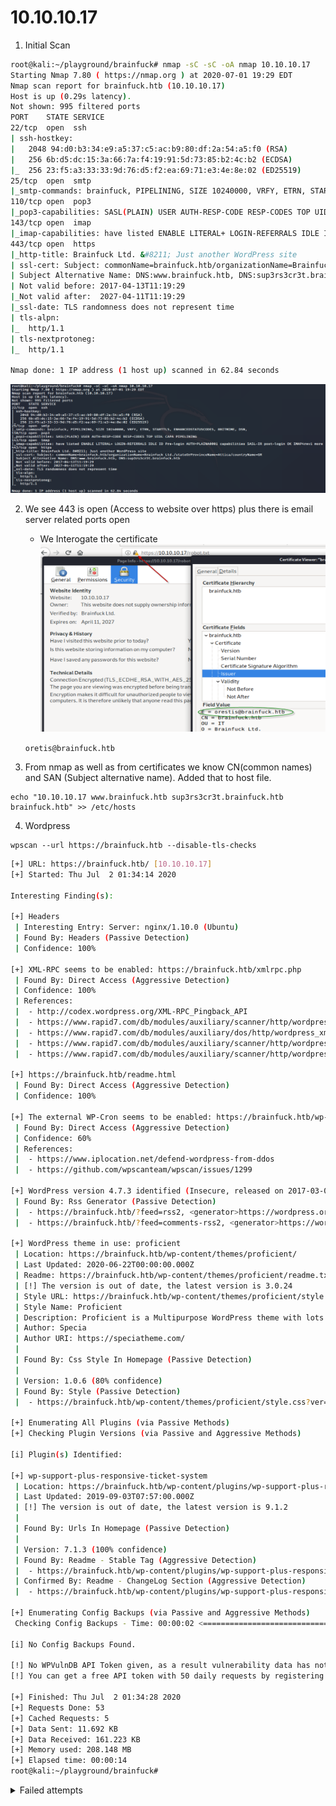 # 10.10.10.17
1. Initial Scan

```bash
root@kali:~/playground/brainfuck# nmap -sC -sC -oA nmap 10.10.10.17
Starting Nmap 7.80 ( https://nmap.org ) at 2020-07-01 19:29 EDT
Nmap scan report for brainfuck.htb (10.10.10.17)
Host is up (0.29s latency).
Not shown: 995 filtered ports
PORT    STATE SERVICE
22/tcp  open  ssh
| ssh-hostkey: 
|   2048 94:d0:b3:34:e9:a5:37:c5:ac:b9:80:df:2a:54:a5:f0 (RSA)
|   256 6b:d5:dc:15:3a:66:7a:f4:19:91:5d:73:85:b2:4c:b2 (ECDSA)
|_  256 23:f5:a3:33:33:9d:76:d5:f2:ea:69:71:e3:4e:8e:02 (ED25519)
25/tcp  open  smtp
|_smtp-commands: brainfuck, PIPELINING, SIZE 10240000, VRFY, ETRN, STARTTLS, ENHANCEDSTATUSCODES, 8BITMIME, DSN, 
110/tcp open  pop3
|_pop3-capabilities: SASL(PLAIN) USER AUTH-RESP-CODE RESP-CODES TOP UIDL CAPA PIPELINING
143/tcp open  imap
|_imap-capabilities: have listed ENABLE LITERAL+ LOGIN-REFERRALS IDLE ID Pre-login AUTH=PLAINA0001 capabilities SASL-IR post-login OK IMAP4rev1 more
443/tcp open  https
|_http-title: Brainfuck Ltd. &#8211; Just another WordPress site
| ssl-cert: Subject: commonName=brainfuck.htb/organizationName=Brainfuck Ltd./stateOrProvinceName=Attica/countryName=GR
| Subject Alternative Name: DNS:www.brainfuck.htb, DNS:sup3rs3cr3t.brainfuck.htb
| Not valid before: 2017-04-13T11:19:29
|_Not valid after:  2027-04-11T11:19:29
|_ssl-date: TLS randomness does not represent time
| tls-alpn: 
|_  http/1.1
| tls-nextprotoneg: 
|_  http/1.1

Nmap done: 1 IP address (1 host up) scanned in 62.84 seconds

```
![nmap result](_images/nmap.png)

  

2. We see 443 is open (Access to website over https) plus there is email server related ports open
    - We Interogate the certificate
![email](_images/email.png)
    
    `oretis@brainfuck.htb`

3. From nmap as well as from certificates we know CN(common names) and SAN (Subject alternative name). Added that to host file.

```
echo "10.10.10.17 www.brainfuck.htb sup3rs3cr3t.brainfuck.htb brainfuck.htb" >> /etc/hosts
```

4. Wordpress

```
wpscan --url https://brainfuck.htb --disable-tls-checks
```

```bash
[+] URL: https://brainfuck.htb/ [10.10.10.17]
[+] Started: Thu Jul  2 01:34:14 2020

Interesting Finding(s):

[+] Headers
 | Interesting Entry: Server: nginx/1.10.0 (Ubuntu)
 | Found By: Headers (Passive Detection)
 | Confidence: 100%

[+] XML-RPC seems to be enabled: https://brainfuck.htb/xmlrpc.php
 | Found By: Direct Access (Aggressive Detection)
 | Confidence: 100%
 | References:
 |  - http://codex.wordpress.org/XML-RPC_Pingback_API
 |  - https://www.rapid7.com/db/modules/auxiliary/scanner/http/wordpress_ghost_scanner
 |  - https://www.rapid7.com/db/modules/auxiliary/dos/http/wordpress_xmlrpc_dos
 |  - https://www.rapid7.com/db/modules/auxiliary/scanner/http/wordpress_xmlrpc_login
 |  - https://www.rapid7.com/db/modules/auxiliary/scanner/http/wordpress_pingback_access

[+] https://brainfuck.htb/readme.html
 | Found By: Direct Access (Aggressive Detection)
 | Confidence: 100%

[+] The external WP-Cron seems to be enabled: https://brainfuck.htb/wp-cron.php
 | Found By: Direct Access (Aggressive Detection)
 | Confidence: 60%
 | References:
 |  - https://www.iplocation.net/defend-wordpress-from-ddos
 |  - https://github.com/wpscanteam/wpscan/issues/1299

[+] WordPress version 4.7.3 identified (Insecure, released on 2017-03-06).
 | Found By: Rss Generator (Passive Detection)
 |  - https://brainfuck.htb/?feed=rss2, <generator>https://wordpress.org/?v=4.7.3</generator>
 |  - https://brainfuck.htb/?feed=comments-rss2, <generator>https://wordpress.org/?v=4.7.3</generator>

[+] WordPress theme in use: proficient
 | Location: https://brainfuck.htb/wp-content/themes/proficient/
 | Last Updated: 2020-06-22T00:00:00.000Z
 | Readme: https://brainfuck.htb/wp-content/themes/proficient/readme.txt
 | [!] The version is out of date, the latest version is 3.0.24
 | Style URL: https://brainfuck.htb/wp-content/themes/proficient/style.css?ver=4.7.3
 | Style Name: Proficient
 | Description: Proficient is a Multipurpose WordPress theme with lots of powerful features, instantly giving a prof...
 | Author: Specia
 | Author URI: https://speciatheme.com/
 |
 | Found By: Css Style In Homepage (Passive Detection)
 |
 | Version: 1.0.6 (80% confidence)
 | Found By: Style (Passive Detection)
 |  - https://brainfuck.htb/wp-content/themes/proficient/style.css?ver=4.7.3, Match: 'Version: 1.0.6'

[+] Enumerating All Plugins (via Passive Methods)
[+] Checking Plugin Versions (via Passive and Aggressive Methods)

[i] Plugin(s) Identified:

[+] wp-support-plus-responsive-ticket-system
 | Location: https://brainfuck.htb/wp-content/plugins/wp-support-plus-responsive-ticket-system/
 | Last Updated: 2019-09-03T07:57:00.000Z
 | [!] The version is out of date, the latest version is 9.1.2
 |
 | Found By: Urls In Homepage (Passive Detection)
 |
 | Version: 7.1.3 (100% confidence)
 | Found By: Readme - Stable Tag (Aggressive Detection)
 |  - https://brainfuck.htb/wp-content/plugins/wp-support-plus-responsive-ticket-system/readme.txt
 | Confirmed By: Readme - ChangeLog Section (Aggressive Detection)
 |  - https://brainfuck.htb/wp-content/plugins/wp-support-plus-responsive-ticket-system/readme.txt

[+] Enumerating Config Backups (via Passive and Aggressive Methods)
 Checking Config Backups - Time: 00:00:02 <==============================================================================> (21 / 21) 100.00% Time: 00:00:02

[i] No Config Backups Found.

[!] No WPVulnDB API Token given, as a result vulnerability data has not been output.
[!] You can get a free API token with 50 daily requests by registering at https://wpvulndb.com/users/sign_up

[+] Finished: Thu Jul  2 01:34:28 2020
[+] Requests Done: 53
[+] Cached Requests: 5
[+] Data Sent: 11.692 KB
[+] Data Received: 161.223 KB
[+] Memory used: 208.148 MB
[+] Elapsed time: 00:00:14
root@kali:~/playground/brainfuck#
```

<details>
	<summary> Failed attempts</summary>

> Want to access the website https://brainfuck.htb from the windows host machine instead of the VM running Kali (which got VPN connection to htb)

- Set up SSH tunnel ? Failed :(
    + Add the CN(common name) and SAN(subject alternative name) from nmap result in `/etc/hosts` file
     `10.10.10.17 www.brainfuck.htb sup3rs3cr3t.brainfuck.htb brainfuck.htb`
    + Port forward to local machine: `ssh -L 443:10.10.10.17:443  kali@10.10.14.18`
    + On windows host machine edit the hosts file `c:\Windows\System32\Drivers\etc\hosts`
    `10.10.10.17 www.brainfuck.htb sup3rs3cr3t.brainfuck.htb brainfuck.htb`
    + Access in windows host machine URL: https://www.brainfuck.htb https://sup3rs3cr3t.brainfuck.htb https://brainfuck.htb
    
- Set up `Reverse SSH` tunnel. Worked :)
    + MY PC(WINDOWS HOST) ---> (KALI VM) NIC1(NAT,eth0):192.168.75.135 VPN(tun0):10.10.14.18  (and a route to 10.10.10.1 via 10.10.14.1) 
    + Can access https://10.10.10.17 on KALI VM but **Want to access https://10.10.10.17 on MY PC(WINDOWS HOST)**
    + Create a SSH tunnel with  Forwarding port: source port `5432` and a `Dynamic` destination port <using putty>
    + Set up SOCK5 proxy 127.0.0.1:5432 and also turn on DNS uing SOCK5 proxy <using foxy proxy plugin for firefox>
    + Now can access the website accessible form other PC
    
![ssh](_images/ssh.png)
![forwarded port](_images/forwardedports.png)
![socks](_images/socks.png)
![dns](_images/dns.png)

> Now can access `https://10.10.10.17` or `https://www.brainfuck.htb` on Host machine

</details>

